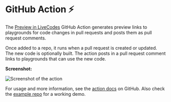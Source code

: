 # GitHub Action ⚡

The [Preview in LiveCodes](https://github.com/live-codes/preview-in-livecodes) GitHub Action generates preview links to playgrounds for code changes in pull requests and posts them as pull request comments.

Once added to a repo, it runs when a pull request is created or updated. The new code is optionally built. The action posts in a pull request comment links to playgrounds that can use the new code.

**Screenshot:**

![Screenshot of the action](../static/img/screenshots/preview-in-livecodes-gh-action.png)

For usage and more information, see the [action docs](https://github.com/live-codes/preview-in-livecodes) on GitHub. Also check the [example repo](https://github.com/hatemhosny/preview-in-livecodes-demo) for a working demo.